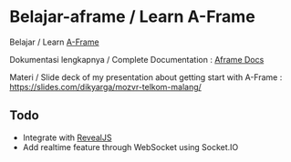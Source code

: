 # Belajar-aframe / Learn A-Frame
Belajar / Learn [A-Frame](http://aframe.io/)

Dokumentasi lengkapnya / Complete Documentation : [Aframe Docs](http://aframe.io/docs/)

Materi / Slide deck of my presentation about getting start with A-Frame : https://slides.com/dikyarga/mozvr-telkom-malang/


## Todo

- Integrate with [RevealJS](https://github.com/hakimel/reveal.js)
- Add realtime feature through WebSocket using Socket.IO
